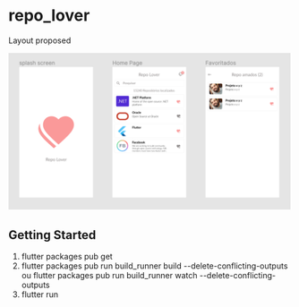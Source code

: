 # repo_lover

Layout proposed 

![Github Logo](/screens/screens.png)
    


## Getting Started

1. flutter packages pub get
2. flutter packages pub run build_runner build --delete-conflicting-outputs ou flutter packages pub run build_runner watch --delete-conflicting-outputs
3. flutter run